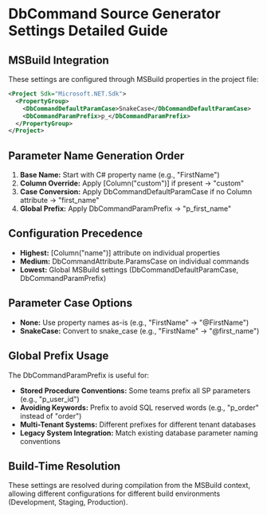 # DbCommand Source Generator Settings Detailed Guide

## MSBuild Integration

These settings are configured through MSBuild properties in the project file:

```xml
<Project Sdk="Microsoft.NET.Sdk">
  <PropertyGroup>
    <DbCommandDefaultParamCase>SnakeCase</DbCommandDefaultParamCase>
    <DbCommandParamPrefix>p_</DbCommandParamPrefix>
  </PropertyGroup>
</Project>
```

## Parameter Name Generation Order

1. **Base Name:** Start with C# property name (e.g., "FirstName")
2. **Column Override:** Apply [Column("custom")] if present → "custom"
3. **Case Conversion:** Apply DbCommandDefaultParamCase if no Column attribute → "first_name"
4. **Global Prefix:** Apply DbCommandParamPrefix → "p_first_name"

## Configuration Precedence

- **Highest:** [Column("name")] attribute on individual properties
- **Medium:** DbCommandAttribute.ParamsCase on individual commands
- **Lowest:** Global MSBuild settings (DbCommandDefaultParamCase, DbCommandParamPrefix)

## Parameter Case Options

- **None:** Use property names as-is (e.g., "FirstName" → "@FirstName")
- **SnakeCase:** Convert to snake_case (e.g., "FirstName" → "@first_name")

## Global Prefix Usage

The DbCommandParamPrefix is useful for:

- **Stored Procedure Conventions:** Some teams prefix all SP parameters (e.g., "p_user_id")
- **Avoiding Keywords:** Prefix to avoid SQL reserved words (e.g., "p_order" instead of "order")
- **Multi-Tenant Systems:** Different prefixes for different tenant databases
- **Legacy System Integration:** Match existing database parameter naming conventions

## Build-Time Resolution

These settings are resolved during compilation from the MSBuild context, allowing different configurations for different build environments (Development, Staging, Production).